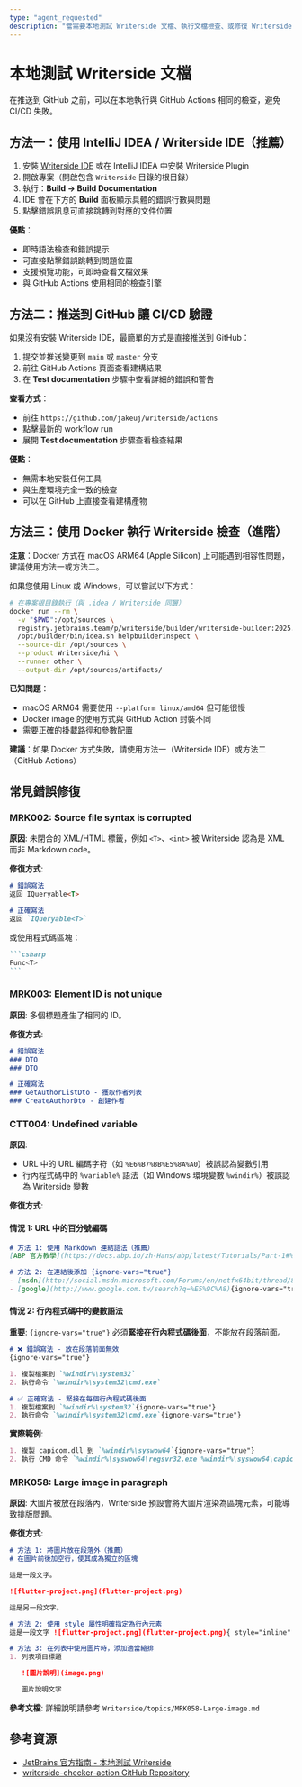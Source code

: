 ```yaml
---
type: "agent_requested"
description: "當需要本地測試 Writerside 文檔、執行文檔檢查、或修復 Writerside 建構錯誤和警告時，參考此規則"
---
```


# 本地測試 Writerside 文檔

在推送到 GitHub 之前，可以在本地執行與 GitHub Actions 相同的檢查，避免 CI/CD 失敗。

## 方法一：使用 IntelliJ IDEA / Writerside IDE（推薦）

1. 安裝 [Writerside IDE](https://www.jetbrains.com/writerside/) 或在 IntelliJ IDEA 中安裝 Writerside Plugin
2. 開啟專案（開啟包含 `Writerside` 目錄的根目錄）
3. 執行：**Build → Build Documentation**
4. IDE 會在下方的 **Build** 面板顯示具體的錯誤行數與問題
5. 點擊錯誤訊息可直接跳轉到對應的文件位置

**優點**：
- 即時語法檢查和錯誤提示
- 可直接點擊錯誤跳轉到問題位置
- 支援預覽功能，可即時查看文檔效果
- 與 GitHub Actions 使用相同的檢查引擎

## 方法二：推送到 GitHub 讓 CI/CD 驗證

如果沒有安裝 Writerside IDE，最簡單的方式是直接推送到 GitHub：

1. 提交並推送變更到 `main` 或 `master` 分支
2. 前往 GitHub Actions 頁面查看建構結果
3. 在 **Test documentation** 步驟中查看詳細的錯誤和警告

**查看方式**：
- 前往 `https://github.com/jakeuj/writerside/actions`
- 點擊最新的 workflow run
- 展開 **Test documentation** 步驟查看檢查結果

**優點**：
- 無需本地安裝任何工具
- 與生產環境完全一致的檢查
- 可以在 GitHub 上直接查看建構產物

## 方法三：使用 Docker 執行 Writerside 檢查（進階）

**注意**：Docker 方式在 macOS ARM64 (Apple Silicon) 上可能遇到相容性問題，建議使用方法一或方法二。

如果您使用 Linux 或 Windows，可以嘗試以下方式：

```bash
# 在專案根目錄執行（與 .idea / Writerside 同層）
docker run --rm \
  -v "$PWD":/opt/sources \
  registry.jetbrains.team/p/writerside/builder/writerside-builder:2025.04.8412 \
  /opt/builder/bin/idea.sh helpbuilderinspect \
  --source-dir /opt/sources \
  --product Writerside/hi \
  --runner other \
  --output-dir /opt/sources/artifacts/
```

**已知問題**：
- macOS ARM64 需要使用 `--platform linux/amd64` 但可能很慢
- Docker image 的使用方式與 GitHub Action 封裝不同
- 需要正確的掛載路徑和參數配置

**建議**：如果 Docker 方式失敗，請使用方法一（Writerside IDE）或方法二（GitHub Actions）

## 常見錯誤修復

### MRK002: Source file syntax is corrupted

**原因**: 未閉合的 XML/HTML 標籤，例如 `<T>`、`<int>` 被 Writerside 認為是 XML 而非 Markdown code。

**修復方式**:
```markdown
# 錯誤寫法
返回 IQueryable<T>

# 正確寫法
返回 `IQueryable<T>`
```

或使用程式碼區塊：
````markdown
```csharp
Func<T>
```
````

### MRK003: Element ID is not unique

**原因**: 多個標題產生了相同的 ID。

**修復方式**:
```markdown
# 錯誤寫法
### DTO
### DTO

# 正確寫法
### GetAuthorListDto - 獲取作者列表
### CreateAuthorDto - 創建作者
```

### CTT004: Undefined variable

**原因**:
- URL 中的 URL 編碼字符（如 `%E6%B7%BB%E5%8A%A0`）被誤認為變數引用
- 行內程式碼中的 `%variable%` 語法（如 Windows 環境變數 `%windir%`）被誤認為 Writerside 變數

**修復方式**:

#### 情況 1: URL 中的百分號編碼

```markdown
# 方法 1: 使用 Markdown 連結語法（推薦）
[ABP 官方教學](https://docs.abp.io/zh-Hans/abp/latest/Tutorials/Part-1#%E6%B7%BB%E5%8A%A0)

# 方法 2: 在連結後添加 {ignore-vars="true"}
- [msdn](http://social.msdn.microsoft.com/Forums/en/netfx64bit/thread/8b0ed9bb){ignore-vars="true"}
- [google](http://www.google.com.tw/search?q=%E5%9C%A8){ignore-vars="true"}
```

#### 情況 2: 行內程式碼中的變數語法

**重要**: `{ignore-vars="true"}` 必須**緊接在行內程式碼後面**，不能放在段落前面。

```markdown
# ❌ 錯誤寫法 - 放在段落前面無效
{ignore-vars="true"}

1. 複製檔案到 `%windir%\system32`
2. 執行命令 `%windir%\system32\cmd.exe`

# ✅ 正確寫法 - 緊接在每個行內程式碼後面
1. 複製檔案到 `%windir%\system32`{ignore-vars="true"}
2. 執行命令 `%windir%\system32\cmd.exe`{ignore-vars="true"}
```

**實際範例**:
```markdown
1. 複製 capicom.dll 到 `%windir%\syswow64`{ignore-vars="true"}
2. 執行 CMD 命令 `%windir%\syswow64\regsvr32.exe %windir%\syswow64\capicom.dll`{ignore-vars="true"}
```

### MRK058: Large image in paragraph

**原因**: 大圖片被放在段落內，Writerside 預設會將大圖片渲染為區塊元素，可能導致排版問題。

**修復方式**:
````markdown
# 方法 1: 將圖片放在段落外（推薦）
# 在圖片前後加空行，使其成為獨立的區塊

這是一段文字。

![flutter-project.png](flutter-project.png)

這是另一段文字。

# 方法 2: 使用 style 屬性明確指定為行內元素
這是一段文字 ![flutter-project.png](flutter-project.png){ style="inline" } 繼續文字。

# 方法 3: 在列表中使用圖片時，添加適當縮排
1. 列表項目標題

   ![圖片說明](image.png)

   圖片說明文字
````

**參考文檔**: 詳細說明請參考 `Writerside/topics/MRK058-Large-image.md`

## 參考資源

- [JetBrains 官方指南 - 本地測試 Writerside](https://www.jetbrains.com/help/writerside/testing-your-docs-locally.html)
- [writerside-checker-action GitHub Repository](https://github.com/JetBrains/writerside-checker-action)